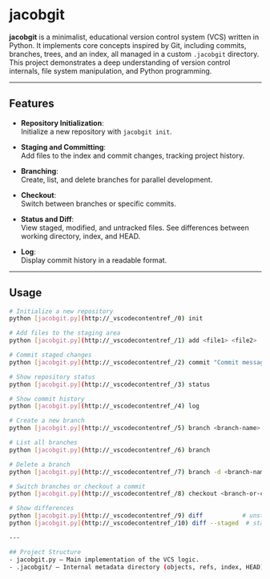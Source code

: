 # jacobgit

**jacobgit** is a minimalist, educational version control system (VCS) written in Python. It implements core concepts inspired by Git, including commits, branches, trees, and an index, all managed in a custom `.jacobgit` directory. This project demonstrates a deep understanding of version control internals, file system manipulation, and Python programming.

---

## Features

- **Repository Initialization**:  
  Initialize a new repository with `jacobgit init`.

- **Staging and Committing**:  
  Add files to the index and commit changes, tracking project history.

- **Branching**:  
  Create, list, and delete branches for parallel development.

- **Checkout**:  
  Switch between branches or specific commits.

- **Status and Diff**:  
  View staged, modified, and untracked files. See differences between working directory, index, and HEAD.

- **Log**:  
  Display commit history in a readable format.

---

## Usage

```sh
# Initialize a new repository
python [jacobgit.py](http://_vscodecontentref_/0) init

# Add files to the staging area
python [jacobgit.py](http://_vscodecontentref_/1) add <file1> <file2> ...

# Commit staged changes
python [jacobgit.py](http://_vscodecontentref_/2) commit "Commit message"

# Show repository status
python [jacobgit.py](http://_vscodecontentref_/3) status

# Show commit history
python [jacobgit.py](http://_vscodecontentref_/4) log

# Create a new branch
python [jacobgit.py](http://_vscodecontentref_/5) branch <branch-name>

# List all branches
python [jacobgit.py](http://_vscodecontentref_/6) branch

# Delete a branch
python [jacobgit.py](http://_vscodecontentref_/7) branch -d <branch-name>

# Switch branches or checkout a commit
python [jacobgit.py](http://_vscodecontentref_/8) checkout <branch-or-commit-sha>

# Show differences
python [jacobgit.py](http://_vscodecontentref_/9) diff           # unstaged changes
python [jacobgit.py](http://_vscodecontentref_/10) diff --staged  # staged changes

---

## Project Structure
- jacobgit.py — Main implementation of the VCS logic.
- .jacobgit/ — Internal metadata directory (objects, refs, index, HEAD).
